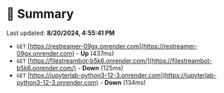 # 📖 Summary
Last updated: **8/20/2024, 4:55:41 PM**

- `GET` [https://restreamer-09gx.onrender.com](https://restreamer-09gx.onrender.com) - **Up** (437ms)
- `GET` [https://filestreambot-b5k6.onrender.com/](https://filestreambot-b5k6.onrender.com/) - **Down** (125ms)
- `GET` [https://jupyterlab-python3-12-3.onrender.com](https://jupyterlab-python3-12-3.onrender.com) - **Down** (134ms)

